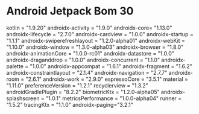 # Android Jetpack Bom 30

kotlin = "1.9.20"
androidx-activity = "1.9.0"
androidx-core= "1.13.0"
androidx-lifecycle = "2.7.0"
androidx-cardview = "1.0.0"
androidx-startup = "1.1.1"
androidx-swiperefreshlayout = "1.2.0-alpha01"
androidx-webKit = "1.10.0"
androidx-window = "1.3.0-alpha03"
androidx-browser = "1.8.0"
androidx-animationCore = "1.0.0-rc01"
androidx-datastore = "1.0.0"
androidx-draganddrop = "1.0.0"
androidx-concurrent = "1.1.0"
androidx-palette = "1.0.0"
androidx-appcompat = "1.6.1"
androidx-fragment = "1.6.2"
androidx-constraintlayout = "2.1.4"
androidx-navigation = "2.7.7"
androidx-room = "2.6.1"
androidx-work = "2.9.0"
espressoCore = "3.5.1"
material = "1.11.0"
preferenceVersion = "1.2.1"
recyclerview = "1.3.2"
androidGradlePlugin = "8.2.2"
biometricKtx = "1.2.0-alpha05"
androidx-splashscreen = "1.0.1"
metricsPerformance = "1.0.0-alpha04"
runner = "1.5.2"
tracingKtx = "1.1.0"
androidx-paging="3.2.1"


 